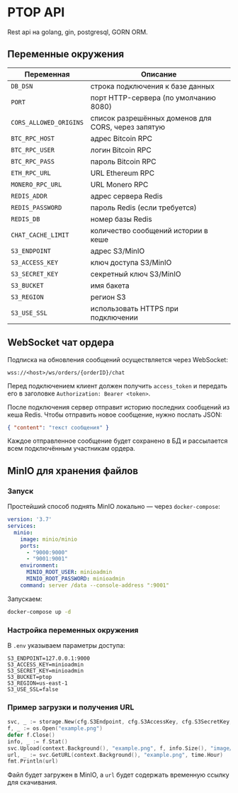 # PTOP API

Rest api на golang, gin, postgresql, GORN ORM.

## Переменные окружения

| Переменная | Описание |
|------------|----------|
| `DB_DSN` | строка подключения к базе данных |
| `PORT` | порт HTTP-сервера (по умолчанию 8080) |
| `CORS_ALLOWED_ORIGINS` | список разрешённых доменов для CORS, через запятую |
| `BTC_RPC_HOST` | адрес Bitcoin RPC |
| `BTC_RPC_USER` | логин Bitcoin RPC |
| `BTC_RPC_PASS` | пароль Bitcoin RPC |
| `ETH_RPC_URL` | URL Ethereum RPC |
| `MONERO_RPC_URL` | URL Monero RPC |
| `REDIS_ADDR` | адрес сервера Redis |
| `REDIS_PASSWORD` | пароль Redis (если требуется) |
| `REDIS_DB` | номер базы Redis |
| `CHAT_CACHE_LIMIT` | количество сообщений истории в кешe |
| `S3_ENDPOINT` | адрес S3/MinIO |
| `S3_ACCESS_KEY` | ключ доступа S3/MinIO |
| `S3_SECRET_KEY` | секретный ключ S3/MinIO |
| `S3_BUCKET` | имя бакета |
| `S3_REGION` | регион S3 |
| `S3_USE_SSL` | использовать HTTPS при подключении |

## WebSocket чат ордера

Подписка на обновления сообщений осуществляется через WebSocket:

```
wss://<host>/ws/orders/{orderID}/chat
```

Перед подключением клиент должен получить `access_token` и передать его в заголовке `Authorization: Bearer <token>`.

После подключения сервер отправит историю последних сообщений из кеша Redis. Чтобы отправить новое сообщение, нужно послать JSON:

```json
{ "content": "текст сообщения" }
```

Каждое отправленное сообщение будет сохранено в БД и рассылается всем подключённым участникам ордера.

## MinIO для хранения файлов

### Запуск

Простейший способ поднять MinIO локально — через `docker-compose`:

```yaml
version: '3.7'
services:
  minio:
    image: minio/minio
    ports:
      - "9000:9000"
      - "9001:9001"
    environment:
      MINIO_ROOT_USER: minioadmin
      MINIO_ROOT_PASSWORD: minioadmin
    command: server /data --console-address ":9001"
```

Запускаем:

```bash
docker-compose up -d
```

### Настройка переменных окружения

В `.env` указываем параметры доступа:

```env
S3_ENDPOINT=127.0.0.1:9000
S3_ACCESS_KEY=minioadmin
S3_SECRET_KEY=minioadmin
S3_BUCKET=ptop
S3_REGION=us-east-1
S3_USE_SSL=false
```

### Пример загрузки и получения URL

```go
svc, _ := storage.New(cfg.S3Endpoint, cfg.S3AccessKey, cfg.S3SecretKey, cfg.S3Bucket, cfg.S3UseSSL)
f, _ := os.Open("example.png")
defer f.Close()
info, _ := f.Stat()
svc.Upload(context.Background(), "example.png", f, info.Size(), "image/png")
url, _ := svc.GetURL(context.Background(), "example.png", time.Hour)
fmt.Println(url)
```

Файл будет загружен в MinIO, а `url` будет содержать временную ссылку для скачивания.

